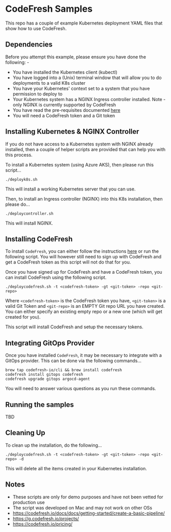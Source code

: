CodeFresh Samples
=================

This repo has a couple of example Kubernetes deployment YAML files that show how to use CodeFresh.

Dependencies
------------
Before you attempt this example, please ensure you have done the following: -
- You have installed the Kubernetes client (kubectl)
- You have logged into a (Unix) terminal window that will allow you to do deployments to a valid K8s cluster
- You have your Kubernetes' context set to a system that you have permission to deploy to
- Your Kubernetes system has a NGINX Ingress controller installed. Note - only NGINX is currently supported by CodeFresh
- You have read the pre-requisites documented [here](hhttps://codefresh.io/csdp-docs/docs/runtime/requirements/)
- You will need a CodeFresh token and a Git token

Installing Kubernetes & NGINX Controller
----------------------------------------
If you do not have access to a Kubernetes system with NGINX already installed, then a couple of helper
scripts are provided that can help you with this process.

To install a Kubernetes system (using Azure AKS), then please run this script...

    ./deployk8s.sh

This will install a working Kubernetes server that you can use.

Then, to install an Ingress controller (NGINX) into this K8s installation, then please do...

    ./deploycontroller.sh

This will install NGINX.

Installing CodeFresh
--------------------
To install `CodeFresh`, you can either follow the instructions [here](https://codefresh.io/csdp-docs/docs/runtime/installation/) or run the following script. You will however still need to sign up with CodeFresh and get a CodeFresh
token as this script will not do that for you.

Once you have signed up for CodeFresh and have a CodeFresh token, you can install CodeFresh using the following script.

    ./deploycodefresh.sh -t <codefresh-token> -gt <git-token> -repo <git-repo> 

Where `<codefresh-token>` is the CodeFresh token you have, `<git-token>` is a valid Git Token and `<git-repo>` is an EMPTY Git
repo URL you have created. You can either specify an existing empty repo or a new one (which will get created for you).

This script will install CodeFresh and setup the necessary tokens.

Integrating GitOps Provider
---------------------------
Once you have installed `CodeFresh`, it may be necessary to integrate with a GitOps provider. This can be done via the
following commands...

    brew tap codefresh-io/cli && brew install codefresh
    codefresh install gitops codefresh
    codefresh upgrade gitops argocd-agent

You will need to answer various questions as you run these commands.  


Running the samples
-------------------
TBD

Cleaning Up
-----------
To clean up the installation, do the following...

    ./deploycodefresh.sh -t <codefresh-token> -gt <git-token> -repo <git-repo> -d

This will delete all the items created in your Kubernetes installation.

Notes
-----
- These scripts are only for demo purposes and have not been vetted for production use
- The script was developed on Mac and may not work on other OSs
- https://codefresh.io/docs/docs/getting-started/create-a-basic-pipeline/
- https://g.codefresh.io/projects/
- https://codefresh.io/pricing/
